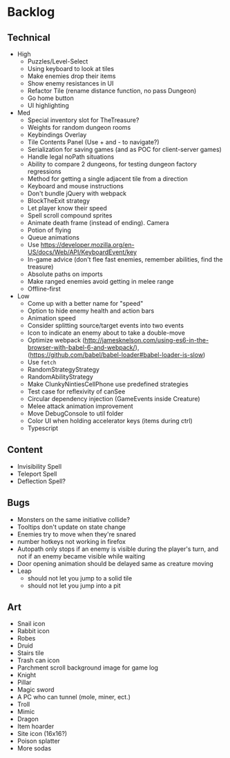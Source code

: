 # Backlog
## Technical
- High
  - Puzzles/Level-Select
  - Using keyboard to look at tiles
  - Make enemies drop their items
  - Show enemy resistances in UI
  - Refactor Tile (rename distance function, no pass Dungeon)
  - Go home button
  - UI highlighting
- Med
  - Special inventory slot for TheTreasure?
  - Weights for random dungeon rooms
  - Keybindings Overlay
  - Tile Contents Panel (Use + and - to navigate?)
  - Serialization for saving games (and as POC for client-server games)
  - Handle legal noPath situations
  - Ability to compare 2 dungeons, for testing dungeon factory regressions
  - Method for getting a single adjacent tile from a direction
  - Keyboard and mouse instructions
  - Don't bundle jQuery with webpack
  - BlockTheExit strategy
  - Let player know their speed
  - Spell scroll compound sprites
  - Animate death frame (instead of ending). Camera
  - Potion of flying
  - Queue animations
  - Use https://developer.mozilla.org/en-US/docs/Web/API/KeyboardEvent/key
  - In-game advice (don't flee fast enemies, remember abilities, find the treasure)
  - Absolute paths on imports
  - Make ranged enemies avoid getting in melee range
  - Offline-first
- Low
  - Come up with a better name for "speed"
  - Option to hide enemy health and action bars
  - Animation speed
  - Consider splitting source/target events into two events
  - Icon to indicate an enemy about to take a double-move
  - Optimize webpack (http://jamesknelson.com/using-es6-in-the-browser-with-babel-6-and-webpack/), (https://github.com/babel/babel-loader#babel-loader-is-slow)
  - Use `fetch`
  - RandomStrategyStrategy
  - RandomAbilityStrategy
  - Make ClunkyNintiesCellPhone use predefined strategies
  - Test case for reflexivity of canSee
  - Circular dependency injection (GameEvents inside Creature)
  - Melee attack animation improvement
  - Move DebugConsole to util folder
  - Color UI when holding accelerator keys (items during ctrl)
  - Typescript

## Content
  - Invisibility Spell
  - Teleport Spell
  - Deflection Spell?

## Bugs
  - Monsters on the same initiative collide?
  - Tooltips don't update on state change
  - Enemies try to move when they're snared
  - number hotkeys not working in firefox
  - Autopath only stops if an enemy is visible during the player's turn, and not if an enemy became visible while waiting
  - Door opening animation should be delayed same as creature moving
  - Leap
    - should not let you jump to a solid tile
    - should not let you jump into a pit


## Art
  - Snail icon
  - Rabbit icon
  - Robes
  - Druid
  - Stairs tile
  - Trash can icon
  - Parchment scroll background image for game log
  - Knight
  - Pillar
  - Magic sword
  - A PC who can tunnel (mole, miner, ect.)
  - Troll
  - Mimic
  - Dragon
  - Item hoarder
  - Site icon (16x16?)
  - Poison splatter
  - More sodas
